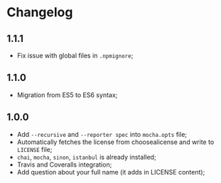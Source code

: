 # Changelog

## 1.1.1

- Fix issue with global files in `.npmignore`;

## 1.1.0

- Migration from ES5 to ES6 syntax;

## 1.0.0

- Add `--recursive` and `--reporter spec` into `mocha.opts` file;
- Automatically fetches the license from choosealicense and write to `LICENSE` file;
- `chai`, `mocha`, `sinon`, `istanbul` is already installed;
- Travis and Coveralls integration;
- Add question about your full name (it adds in LICENSE content);
